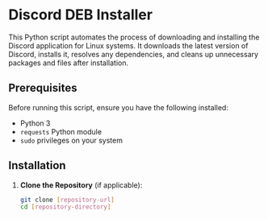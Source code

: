 # Discord DEB Installer

This Python script automates the process of downloading and installing the Discord application for Linux systems. It downloads the latest version of Discord, installs it, resolves any dependencies, and cleans up unnecessary packages and files after installation.

## Prerequisites

Before running this script, ensure you have the following installed:
- Python 3
- `requests` Python module
- `sudo` privileges on your system

## Installation

1. **Clone the Repository** (if applicable):
   ```bash
   git clone [repository-url]
   cd [repository-directory]
   ```
